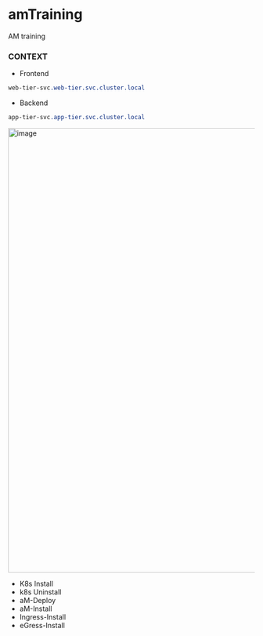 # amTraining
AM training

### CONTEXT
- Frontend
```css
web-tier-svc.web-tier.svc.cluster.local
```
- Backend
```css
app-tier-svc.app-tier.svc.cluster.local
```


 <img width="907" alt="image" src="https://user-images.githubusercontent.com/34051943/210194740-243bbfbb-b18c-4620-b732-4e6c822589fc.png">

- K8s Install
- k8s Uninstall
- aM-Deploy
- aM-Install
- Ingress-Install
- eGress-Install
